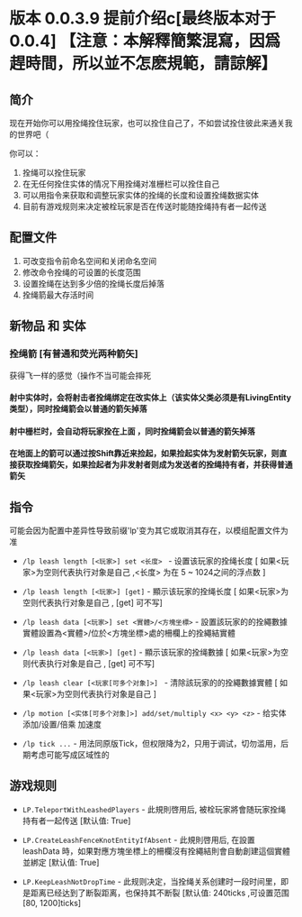 # 版本 0.0.3.9 提前介绍c[最终版本对于0.0.4] 【注意：本解釋簡繁混寫，因爲趕時間，所以並不怎麽規範，請諒解】
## 简介
现在开始你可以用拴绳拴住玩家，也可以拴住自己了，不如尝试拴住彼此来通关我的世界吧（


你可以：
1. 拴绳可以拴住玩家
2. 在无任何拴住实体的情况下用拴绳对准栅栏可以拴住自己
3. 可以用指令来获取和调整玩家实体的拴绳的长度和设置拴绳数据实体
4. 目前有游戏规则来决定被栓玩家是否在传送时能随拴绳持有者一起传送
## 配置文件
1. 可改变指令前命名空间和关闭命名空间
2. 修改命令拴绳的可设置的长度范围
3. 设置拴绳在达到多少倍的拴绳长度后掉落
4. 拴绳箭最大存活时间

## 新物品 和 实体
### 拴绳箭 [有普通和荧光两种箭矢]
 获得飞一样的感觉（操作不当可能会摔死
#### 射中实体时，会将射击者拴绳绑定在改实体上（该实体父类必须是有LivingEntity类型），同时拴绳箭会以普通的箭矢掉落
#### 射中栅栏时，会自动将玩家拴在上面 ，同时拴绳箭会以普通的箭矢掉落
#### 在地面上的箭可以通过按Shift靠近来捡起，如果捡起实体为发射箭矢玩家，则直接获取拴绳箭矢，如果捡起者为非发射者则成为发送者的拴绳持有者，并获得普通箭矢
## 指令 
可能会因为配置中差异性导致前缀'lp'变为其它或取消其存在，以模组配置文件为准
* `/lp leash length [<玩家>] set <长度> ` - 设置该玩家的拴绳长度 [ 如果<玩家>为空则代表执行对象是自己 ,<长度> 为在 5 ~ 1024之间的浮点数 ]

* `/lp leash length [<玩家>] [get]` - 顯示该玩家的拴绳长度 [ 如果<玩家>为空则代表执行对象是自己 , [get] 可不写] 

* `/lp leash data [<玩家>] set <實體>/<方塊坐標>` - 設置該玩家的的拴繩數據實體設置為<實體>/位於<方塊坐標>處的柵欄上的拴繩結實體

* `/lp leash data [<玩家>] [get]` - 顯示该玩家的拴绳數據 [ 如果<玩家>为空则代表执行对象是自己 , [get] 可不写]

* `/lp leash clear [<玩家[可多个对象]>] ` - 清除該玩家的的拴繩數據實體 [ 如果<玩家>为空则代表执行对象是自己 ]

* `/lp motion [<实体[可多个对象]>] add/set/multiply <x> <y> <z>` - 给实体添加/设置/倍乘 加速度

* `/lp tick ...` - 用法同原版Tick，但权限降为2，只用于调试，切勿滥用，后期考虑可能写成区域性的

## 游戏规则

* `LP.TeleportWithLeashedPlayers` - 此規則啓用后, 被栓玩家將會随玩家拴绳持有者一起传送 [默认值: True]

* `LP.CreateLeashFenceKnotEntityIfAbsent` - 此規則啓用后, 在設置 leashData 時，如果對應方塊坐標上的柵欄沒有拴繩結則會自動創建這個實體並綁定 [默认值: True]

* `LP.KeepLeashNotDropTime` - 此规则决定，当拴绳关系创建时一段时间里，即是距离已经达到了断裂距离，也保持其不断裂 [默认值: 240ticks ,可设置范围[80, 1200]ticks]